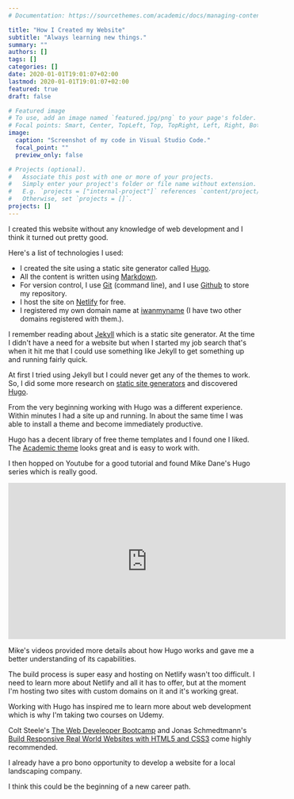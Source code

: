 ```yaml
---
# Documentation: https://sourcethemes.com/academic/docs/managing-content/

title: "How I Created my Website"
subtitle: "Always learning new things."
summary: ""
authors: []
tags: []
categories: []
date: 2020-01-01T19:01:07+02:00
lastmod: 2020-01-01T19:01:07+02:00
featured: true
draft: false

# Featured image
# To use, add an image named `featured.jpg/png` to your page's folder.
# Focal points: Smart, Center, TopLeft, Top, TopRight, Left, Right, BottomLeft, Bottom, BottomRight.
image: 
  caption: "Screenshot of my code in Visual Studio Code."
  focal_point: ""
  preview_only: false

# Projects (optional).
#   Associate this post with one or more of your projects.
#   Simply enter your project's folder or file name without extension.
#   E.g. `projects = ["internal-project"]` references `content/project/deep-learning/index.md`.
#   Otherwise, set `projects = []`.
projects: []
---
```

I created this website without any knowledge of web development and I think it
turned out pretty good.

Here's a list of technologies I used: 
- I created the site using a static site generator called [Hugo](https://gohugo.io/).  
- All the content is written using [Markdown](https://www.markdownguide.org/).  
- For version control, I use [Git](https://git-scm.com/) (command line), and I
  use [Github](https://github.com/) to store my repository.  
- I host the site on [Netlify](https://www.netlify.com/) for free.  
- I registered my own domain name at [iwanmyname](https://iwantmyname.com/) (I
  have two other domains registered with them.).

I remember reading about [Jekyll](https://jekyllrb.com/) which is a static site generator.  At the time I didn't have a need for a website but when I started my job search that's when it hit me that I could use something like Jekyll to get something up and running fairly quick.

At first I tried using Jekyll but I could never get any of the themes to work.  So, I did some more research on [static site generators](https://www.staticgen.com/)
and discovered [Hugo](https://gohugo.io/).

From the very beginning working with Hugo was a different experience.  Within minutes I had a site up and running.  In about the same time I was able to install a theme and become immediately productive.  

Hugo has a decent library of free theme templates and I found one I liked.  The [Academic theme](https://themes.gohugo.io/academic/) looks great and is easy to work with.

I then hopped on Youtube for a good tutorial and found Mike Dane's Hugo series which is really good.  
<iframe width="560" height="315" src="https://www.youtube.com/embed/qtIqKaDlqXo"
frameborder="0" allow="accelerometer; autoplay; encrypted-media; gyroscope;
picture-in-picture" allowfullscreen></iframe>  

Mike's videos provided more details about how Hugo works and gave me a better understanding of its capabilities.  

The build process is super easy and hosting on Netlify wasn't too difficult. I need to learn more about Netlify and all it has to offer, but at the moment I'm hosting two sites with custom domains on it and it's working great.

Working with Hugo has inspired me to learn more about web development which is why I'm taking two courses on Udemy.

Colt Steele's
[The Web Develeoper Bootcamp](https://www.udemy.com/course/the-web-developer-bootcamp/)
and Jonas Schmedtmann's
[Build Responsive Real World Websites with HTML5 and CSS3](https://www.udemy.com/course/design-and-develop-a-killer-website-with-html5-and-css3/) come highly recommended.

I already have a pro bono opportunity to develop a website for a local landscaping company.  

I think this could be the beginning of a new career path.  
